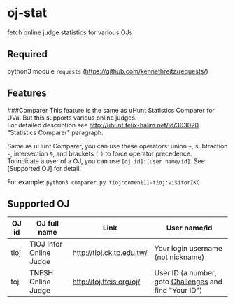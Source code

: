 oj-stat
=================
fetch online judge statistics for various OJs

Required
-------------
python3
module `requests` (https://github.com/kennethreitz/requests/)

Features
-------------
###Comparer
This feature is the same as uHunt Statistics Comparer for UVa. But this supports various online judges.  
For detailed description see http://uhunt.felix-halim.net/id/303020 "Statistics Comparer" paragraph.  
  
Same as uHunt Comparer, you can use these operators: union `+`, subtraction `-`, intersection `&`, and brackets `(` `)` to force operator precedence.  
To indicate a user of a OJ, you can use `[oj id]:[user name/id]`. See [Supported OJ] for detail.  
  
For example: `python3 comparer.py tioj:domen111-tioj:visitorIKC`

Supported OJ
-------------
| OJ id | OJ full name            | Link                      | User name/id                       |
|-------|-------------------------|---------------------------|------------------------------------|
| tioj  | TIOJ Infor Online Judge | http://tioj.ck.tp.edu.tw/ | Your login username (not nickname) |
| toj   | TNFSH Online Judge      | http://toj.tfcis.org/oj/  | User ID (a number, goto [Challenges](http://toj.tfcis.org/oj/chal/) and find "Your ID") |